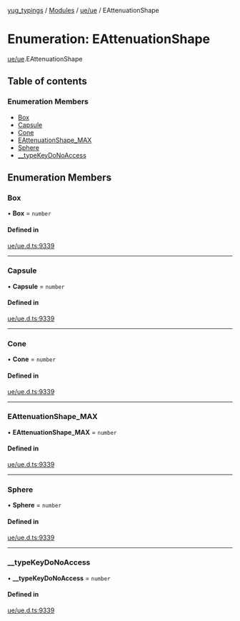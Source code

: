 [yug_typings](../README.md) / [Modules](../modules.md) / [ue/ue](../modules/ue_ue.md) / EAttenuationShape

# Enumeration: EAttenuationShape

[ue/ue](../modules/ue_ue.md).EAttenuationShape

## Table of contents

### Enumeration Members

- [Box](ue_ue.EAttenuationShape.md#box)
- [Capsule](ue_ue.EAttenuationShape.md#capsule)
- [Cone](ue_ue.EAttenuationShape.md#cone)
- [EAttenuationShape\_MAX](ue_ue.EAttenuationShape.md#eattenuationshape_max)
- [Sphere](ue_ue.EAttenuationShape.md#sphere)
- [\_\_typeKeyDoNoAccess](ue_ue.EAttenuationShape.md#__typekeydonoaccess)

## Enumeration Members

### Box

• **Box** = `number`

#### Defined in

[ue/ue.d.ts:9339](https://github.com/YugMetaverse/yug_typings/blob/25cad34/ue/ue.d.ts#L9339)

___

### Capsule

• **Capsule** = `number`

#### Defined in

[ue/ue.d.ts:9339](https://github.com/YugMetaverse/yug_typings/blob/25cad34/ue/ue.d.ts#L9339)

___

### Cone

• **Cone** = `number`

#### Defined in

[ue/ue.d.ts:9339](https://github.com/YugMetaverse/yug_typings/blob/25cad34/ue/ue.d.ts#L9339)

___

### EAttenuationShape\_MAX

• **EAttenuationShape\_MAX** = `number`

#### Defined in

[ue/ue.d.ts:9339](https://github.com/YugMetaverse/yug_typings/blob/25cad34/ue/ue.d.ts#L9339)

___

### Sphere

• **Sphere** = `number`

#### Defined in

[ue/ue.d.ts:9339](https://github.com/YugMetaverse/yug_typings/blob/25cad34/ue/ue.d.ts#L9339)

___

### \_\_typeKeyDoNoAccess

• **\_\_typeKeyDoNoAccess** = `number`

#### Defined in

[ue/ue.d.ts:9339](https://github.com/YugMetaverse/yug_typings/blob/25cad34/ue/ue.d.ts#L9339)
